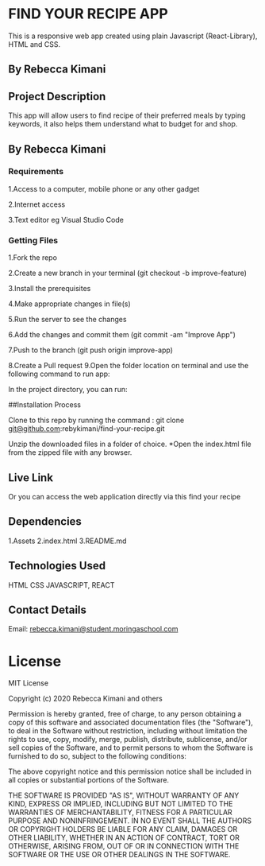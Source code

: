 # FIND YOUR RECIPE APP

This is a responsive web app created using plain Javascript (React-Library), HTML and CSS.

## By Rebecca Kimani

## Project Description
This app will allow users to find recipe of their preferred meals by typing keywords, it also helps them understand what to budget for and shop.

## By Rebecca Kimani
### Requirements
1.Access to a computer, mobile phone or any other gadget

2.Internet access

3.Text editor eg Visual Studio Code

### Getting Files

1.Fork the repo

2.Create a new branch in your terminal (git checkout -b improve-feature)

3.Install the prerequisites

4.Make appropriate changes in file(s)

5.Run the server to see the changes

6.Add the changes and commit them (git commit -am "Improve App")

7.Push to the branch (git push origin improve-app)

8.Create a Pull request 9.Open the folder location on terminal and use the following command to run app:

In the project directory, you can run:

##Installation Process

Clone to this repo by running the command : git clone git@github.com:rebykimani/find-your-recipe.git

Unzip the downloaded files in a folder of choice. *Open the index.html file from the zipped file with any browser.

## Live Link

Or you can access the web application directly via this <a>find your recipe</a>

## Dependencies

1.Assets 
2.index.html 
3.README.md

## Technologies Used
HTML CSS JAVASCRIPT, REACT

## Contact Details

Email: rebecca.kimani@student.moringaschool.com

# License 

MIT License

Copyright (c) 2020 Rebecca Kimani and others

Permission is hereby granted, free of charge, to any person obtaining a copy of this software and associated documentation files (the "Software"), to deal in the Software without restriction, including without limitation the rights to use, copy, modify, merge, publish, distribute, sublicense, and/or sell copies of the Software, and to permit persons to whom the Software is furnished to do so, subject to the following conditions:

The above copyright notice and this permission notice shall be included in all copies or substantial portions of the Software.

THE SOFTWARE IS PROVIDED "AS IS", WITHOUT WARRANTY OF ANY KIND, EXPRESS OR IMPLIED, INCLUDING BUT NOT LIMITED TO THE WARRANTIES OF MERCHANTABILITY, FITNESS FOR A PARTICULAR PURPOSE AND NONINFRINGEMENT. IN NO EVENT SHALL THE AUTHORS OR COPYRIGHT HOLDERS BE LIABLE FOR ANY CLAIM, DAMAGES OR OTHER LIABILITY, WHETHER IN AN ACTION OF CONTRACT, TORT OR OTHERWISE, ARISING FROM, OUT OF OR IN CONNECTION WITH THE SOFTWARE OR THE USE OR OTHER DEALINGS IN THE SOFTWARE.